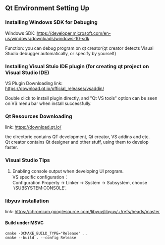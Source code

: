 ## Qt Environment Setting Up

### Installing Windows SDK for Debuging
Windows SDK: https://developer.microsoft.com/en-us/windows/downloads/windows-10-sdk  

Function: you can debug program on qt creator(qt creator detects Visual Studio debugger automatically, or specify by yourself)  

### Installing Visual Stuio IDE plugin (for creating qt project on Visual Studio IDE)
VS Plugin Downloading link: https://download.qt.io/official_releases/vsaddin/  

Double click to install plugin directly, and "Qt VS tools" option can be seen on VS menu bar when install successfully.   

### Qt Resources Downloading
link: https://download.qt.io/  

the directorie contains QT development, Qt creator, VS addins and etc.  
Qt creator contains Qt designer and other stuff, using them to develop faster.

### Visual Studio Tips
1. Enabling console output when developing UI program.  
VS specific configuration：  
Configuration Property -> Linker -> System -> Subsystem, choose '/SUBSYSTEM:CONSOLE'.  


### libyuv installation
link: https://chromium.googlesource.com/libyuv/libyuv/+/refs/heads/master

#### Build under MSVC
```
cmake -DCMAKE_BUILD_TYPE="Release" ..
cmake --build . --config Release
```